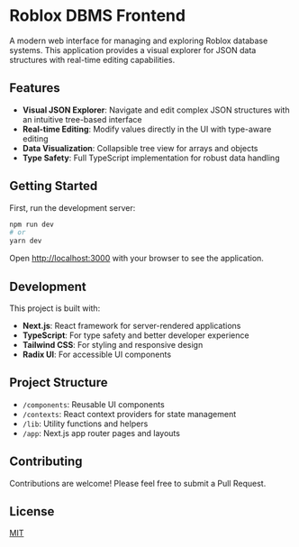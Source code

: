 # Roblox DBMS Frontend

A modern web interface for managing and exploring Roblox database systems. This application provides a visual explorer for JSON data structures with real-time editing capabilities.

## Features

- **Visual JSON Explorer**: Navigate and edit complex JSON structures with an intuitive tree-based interface
- **Real-time Editing**: Modify values directly in the UI with type-aware editing
- **Data Visualization**: Collapsible tree view for arrays and objects
- **Type Safety**: Full TypeScript implementation for robust data handling

## Getting Started

First, run the development server:

```bash
npm run dev
# or
yarn dev
```

Open [http://localhost:3000](http://localhost:3000) with your browser to see the application.

## Development

This project is built with:

- **Next.js**: React framework for server-rendered applications
- **TypeScript**: For type safety and better developer experience
- **Tailwind CSS**: For styling and responsive design
- **Radix UI**: For accessible UI components

## Project Structure

- `/components`: Reusable UI components
- `/contexts`: React context providers for state management
- `/lib`: Utility functions and helpers
- `/app`: Next.js app router pages and layouts

## Contributing

Contributions are welcome! Please feel free to submit a Pull Request.

## License

[MIT](LICENSE)
